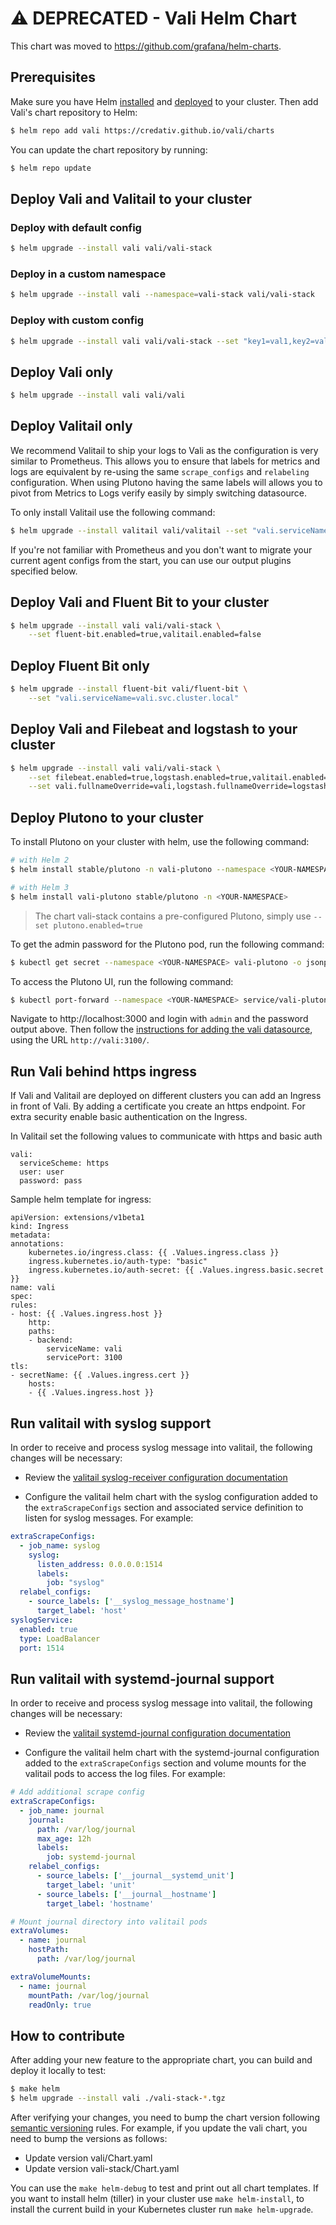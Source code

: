 # ⚠️  DEPRECATED - Vali Helm Chart

This chart was moved to <https://github.com/grafana/helm-charts>.

## Prerequisites

Make sure you have Helm [installed](https://helm.sh/docs/using_helm/#installing-helm) and
[deployed](https://helm.sh/docs/using_helm/#installing-tiller) to your cluster. Then add
Vali's chart repository to Helm:

```bash
$ helm repo add vali https://credativ.github.io/vali/charts
```

You can update the chart repository by running:

```bash
$ helm repo update
```

## Deploy Vali and Valitail to your cluster

### Deploy with default config

```bash
$ helm upgrade --install vali vali/vali-stack
```

### Deploy in a custom namespace

```bash
$ helm upgrade --install vali --namespace=vali-stack vali/vali-stack
```

### Deploy with custom config

```bash
$ helm upgrade --install vali vali/vali-stack --set "key1=val1,key2=val2,..."
```

## Deploy Vali only

```bash
$ helm upgrade --install vali vali/vali
```

## Deploy Valitail only

We recommend Valitail to ship your logs to Vali as the configuration is very similar to Prometheus.
This allows you to ensure that labels for metrics and logs are equivalent by re-using the same `scrape_configs` and `relabeling` configuration.
When using Plutono having the same labels will allows you to pivot from Metrics to Logs verify easily by simply switching datasource.

To only install Valitail use the following command:

```bash
$ helm upgrade --install valitail vali/valitail --set "vali.serviceName=vali"
```

If you're not familiar with Prometheus and you don't want to migrate your current agent configs from the start,
 you can use our output plugins specified below.

## Deploy Vali and Fluent Bit to your cluster

```bash
$ helm upgrade --install vali vali/vali-stack \
    --set fluent-bit.enabled=true,valitail.enabled=false
```

## Deploy Fluent Bit only

```bash
$ helm upgrade --install fluent-bit vali/fluent-bit \
    --set "vali.serviceName=vali.svc.cluster.local"
```

## Deploy Vali and Filebeat and logstash to your cluster

```bash
$ helm upgrade --install vali vali/vali-stack \
    --set filebeat.enabled=true,logstash.enabled=true,valitail.enabled=false \
    --set vali.fullnameOverride=vali,logstash.fullnameOverride=logstash-vali
```

## Deploy Plutono to your cluster

To install Plutono on your cluster with helm, use the following command:

```bash
# with Helm 2
$ helm install stable/plutono -n vali-plutono --namespace <YOUR-NAMESPACE>

# with Helm 3
$ helm install vali-plutono stable/plutono -n <YOUR-NAMESPACE>
```

> The chart vali-stack contains a pre-configured Plutono, simply use `--set plutono.enabled=true`

To get the admin password for the Plutono pod, run the following command:

```bash
$ kubectl get secret --namespace <YOUR-NAMESPACE> vali-plutono -o jsonpath="{.data.admin-password}" | base64 --decode ; echo
```

To access the Plutono UI, run the following command:

```bash
$ kubectl port-forward --namespace <YOUR-NAMESPACE> service/vali-plutono 3000:80
```

Navigate to http://localhost:3000 and login with `admin` and the password output above.
Then follow the [instructions for adding the vali datasource](/docs/getting-started/plutono.md), using the URL `http://vali:3100/`.

## Run Vali behind https ingress

If Vali and Valitail are deployed on different clusters you can add an Ingress in front of Vali.
By adding a certificate you create an https endpoint. For extra security enable basic authentication on the Ingress.

In Valitail set the following values to communicate with https and basic auth

```
vali:
  serviceScheme: https
  user: user
  password: pass
```

Sample helm template for ingress:
```
apiVersion: extensions/v1beta1
kind: Ingress
metadata:
annotations:
    kubernetes.io/ingress.class: {{ .Values.ingress.class }}
    ingress.kubernetes.io/auth-type: "basic"
    ingress.kubernetes.io/auth-secret: {{ .Values.ingress.basic.secret }}
name: vali
spec:
rules:
- host: {{ .Values.ingress.host }}
    http:
    paths:
    - backend:
        serviceName: vali
        servicePort: 3100
tls:
- secretName: {{ .Values.ingress.cert }}
    hosts:
    - {{ .Values.ingress.host }}
```

## Run valitail with syslog support

In order to receive and process syslog message into valitail, the following changes will be necessary:

* Review the [valitail syslog-receiver configuration documentation](/docs/clients/valitail/scraping.md#syslog-receiver)

* Configure the valitail helm chart with the syslog configuration added to the `extraScrapeConfigs` section and associated service definition to listen for syslog messages. For example:

```yaml
extraScrapeConfigs:
  - job_name: syslog
    syslog:
      listen_address: 0.0.0.0:1514
      labels:
        job: "syslog"
  relabel_configs:
    - source_labels: ['__syslog_message_hostname']
      target_label: 'host'
syslogService:
  enabled: true
  type: LoadBalancer
  port: 1514
```

## Run valitail with systemd-journal support

In order to receive and process syslog message into valitail, the following changes will be necessary:

* Review the [valitail systemd-journal configuration documentation](/docs/clients/valitail/scraping.md#journal-scraping-linux-only)

* Configure the valitail helm chart with the systemd-journal configuration added to the `extraScrapeConfigs` section and volume mounts for the valitail pods to access the log files. For example:

```yaml
# Add additional scrape config
extraScrapeConfigs:
  - job_name: journal
    journal:
      path: /var/log/journal
      max_age: 12h
      labels:
        job: systemd-journal
    relabel_configs:
      - source_labels: ['__journal__systemd_unit']
        target_label: 'unit'
      - source_labels: ['__journal__hostname']
        target_label: 'hostname'

# Mount journal directory into valitail pods
extraVolumes:
  - name: journal
    hostPath:
      path: /var/log/journal

extraVolumeMounts:
  - name: journal
    mountPath: /var/log/journal
    readOnly: true
```

## How to contribute

After adding your new feature to the appropriate chart, you can build and deploy it locally to test:

```bash
$ make helm
$ helm upgrade --install vali ./vali-stack-*.tgz
```

After verifying your changes, you need to bump the chart version following [semantic versioning](https://semver.org) rules.
For example, if you update the vali chart, you need to bump the versions as follows:

- Update version vali/Chart.yaml
- Update version vali-stack/Chart.yaml

You can use the `make helm-debug` to test and print out all chart templates. If you want to install helm (tiller) in your cluster use `make helm-install`, to install the current build in your Kubernetes cluster run `make helm-upgrade`.
